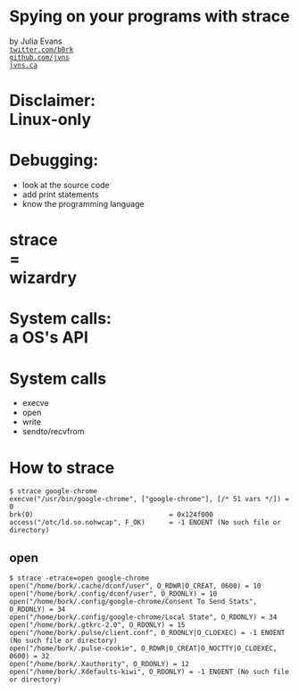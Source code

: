 # Spying on your programs with strace

by Julia Evans <br>
[`twitter.com/b0rk`][twitter]  <br>
[`github.com/jvns`][github]  <br>
[`jvns.ca`][website]  <br>

[github]: https://github.com/jvns
[twitter]:  https://twitter.com/b0rk
[website]: http://jvns.ca


# Disclaimer: <br>Linux-only

# Debugging:

+ look at the source code
+ add print statements
+ know the programming language

# strace <br> = <br> wizardry

# System calls: <br> a OS's API

# System calls

+ execve
+ open
+ write
+ sendto/recvfrom

# How to strace

```
$ strace google-chrome
execve("/usr/bin/google-chrome", ["google-chrome"], [/* 51 vars */]) = 0
brk(0)                                  = 0x124f000
access("/etc/ld.so.nohwcap", F_OK)      = -1 ENOENT (No such file or directory)
```

</section>
<section data-background="strace-garbage.png">

# open

```
$ strace -etrace=open google-chrome
open("/home/bork/.cache/dconf/user", O_RDWR|O_CREAT, 0600) = 10
open("/home/bork/.config/dconf/user", O_RDONLY) = 10
open("/home/bork/.config/google-chrome/Consent To Send Stats", O_RDONLY) = 34
open("/home/bork/.config/google-chrome/Local State", O_RDONLY) = 34
open("/home/bork/.gtkrc-2.0", O_RDONLY) = 15
open("/home/bork/.pulse/client.conf", O_RDONLY|O_CLOEXEC) = -1 ENOENT (No such file or directory)
open("/home/bork/.pulse-cookie", O_RDWR|O_CREAT|O_NOCTTY|O_CLOEXEC, 0600) = 32
open("/home/bork/.Xauthority", O_RDONLY) = 12
open("/home/bork/.Xdefaults-kiwi", O_RDONLY) = -1 ENOENT (No such file or directory)
```

# 
